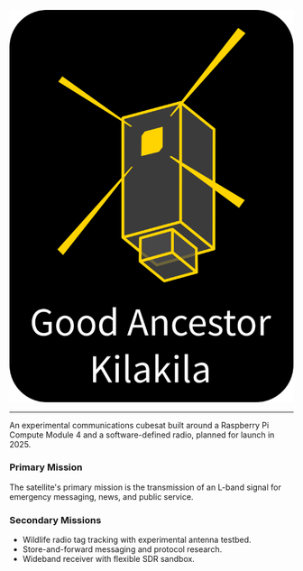 ![Good Ancestor Kilakila](/images/good-ancestor-kilakila-badge.svg)

---

An experimental communications cubesat built around a Raspberry Pi Compute Module 4 and a software-defined radio, planned for launch in 2025.

### Primary Mission

The satellite's primary mission is the transmission of an L-band signal for emergency messaging, news, and public service.

### Secondary Missions

* Wildlife radio tag tracking with experimental antenna testbed.
* Store-and-forward messaging and protocol research.
* Wideband receiver with flexible SDR sandbox.
